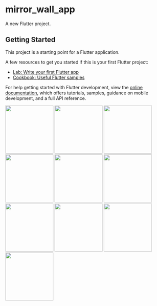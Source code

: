 # mirror_wall_app

A new Flutter project.

## Getting Started

This project is a starting point for a Flutter application.

A few resources to get you started if this is your first Flutter project:

- [Lab: Write your first Flutter app](https://docs.flutter.dev/get-started/codelab)
- [Cookbook: Useful Flutter samples](https://docs.flutter.dev/cookbook)

For help getting started with Flutter development, view the
[online documentation](https://docs.flutter.dev/), which offers tutorials,
samples, guidance on mobile development, and a full API reference.
<p>
  <img src = "https://github.com/vkachhadiya25/mirror_wall_app/assets/131163362/3d019598-cb03-4f59-abca-e12c2815bd7e" hight = '500' width = '150'>
  <img src = "https://github.com/vkachhadiya25/mirror_wall_app/assets/131163362/22f82675-0857-4dbc-bd2e-09ab07350e9b" hight = '500' width = '150'>
  <img src = "https://github.com/vkachhadiya25/mirror_wall_app/assets/131163362/bb293535-9700-47b4-b373-58b6e0740467" hight = '500' width = '150'>
  <img src = "https://github.com/vkachhadiya25/mirror_wall_app/assets/131163362/12dfda47-3673-4134-9091-e0cae1712a40" hight = '500' width = '150'>
  <img src = "https://github.com/vkachhadiya25/mirror_wall_app/assets/131163362/dfab4f3c-377a-4636-b7be-be24a62dee7a" hight = '500' width = '150'>
  <img src = "https://github.com/vkachhadiya25/mirror_wall_app/assets/131163362/fdde75c6-0007-433a-bcd3-05abaf7d54e9" hight = '500' width = '150'>
  <img src = "https://github.com/vkachhadiya25/mirror_wall_app/assets/131163362/af81a6bd-b590-4332-81b7-21b3f4baf9b6" hight = '500' width = '150'>
  <img src = "https://github.com/vkachhadiya25/mirror_wall_app/assets/131163362/c6205140-918b-418b-94cb-ed2f8cb54e49" hight = '500' width = '150'>
  <img src = "https://github.com/vkachhadiya25/mirror_wall_app/assets/131163362/19b9edee-8c8d-4909-ac82-f317ac688816" hight = '500' width = '150'>
  <img src = "https://github.com/vkachhadiya25/mirror_wall_app/assets/131163362/f54c0e56-32f3-43a0-b446-4a10b48c28c8" hight = '500' width = '150'>
</p>
